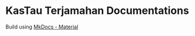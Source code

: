 # KasTau Terjamahan Documentations

Build using [MkDocs - Material](https://squidfunk.github.io/mkdocs-material)